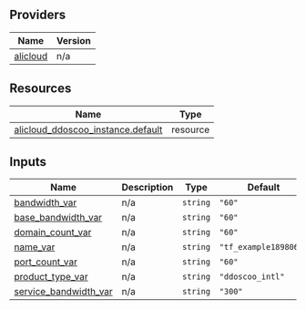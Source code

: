 <!-- BEGIN_TF_DOCS -->
## Providers

| Name | Version |
|------|---------|
| <a name="provider_alicloud"></a> [alicloud](#provider\_alicloud) | n/a |

## Resources

| Name | Type |
|------|------|
| [alicloud_ddoscoo_instance.default](https://registry.terraform.io/providers/hashicorp/alicloud/latest/docs/resources/ddoscoo_instance) | resource |

## Inputs

| Name | Description | Type | Default | Required |
|------|-------------|------|---------|:--------:|
| <a name="input_bandwidth_var"></a> [bandwidth\_var](#input\_bandwidth\_var) | n/a | `string` | `"60"` | no |
| <a name="input_base_bandwidth_var"></a> [base\_bandwidth\_var](#input\_base\_bandwidth\_var) | n/a | `string` | `"60"` | no |
| <a name="input_domain_count_var"></a> [domain\_count\_var](#input\_domain\_count\_var) | n/a | `string` | `"60"` | no |
| <a name="input_name_var"></a> [name\_var](#input\_name\_var) | n/a | `string` | `"tf_example1898063"` | no |
| <a name="input_port_count_var"></a> [port\_count\_var](#input\_port\_count\_var) | n/a | `string` | `"60"` | no |
| <a name="input_product_type_var"></a> [product\_type\_var](#input\_product\_type\_var) | n/a | `string` | `"ddoscoo_intl"` | no |
| <a name="input_service_bandwidth_var"></a> [service\_bandwidth\_var](#input\_service\_bandwidth\_var) | n/a | `string` | `"300"` | no |
<!-- END_TF_DOCS -->    
